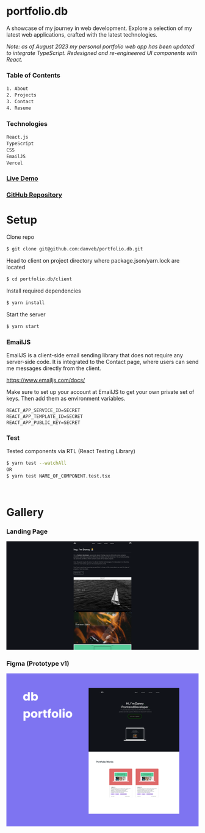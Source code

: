 <h1>portfolio.db</h1>

<p>A showcase of my journey in web development. Explore a selection of my latest web applications, crafted with the latest technologies. </p>

<i>Note: as of August 2023 my personal portfolio web app has been updated to integrate TypeScript. Redesigned and re-engineered UI components with React. </i>

<h3>Table of Contents</h3>

```sh
1. About
2. Projects
3. Contact 
4. Resume
```

<h3>Technologies</h3>

```sh
React.js 
TypeScript
CSS
EmailJS 
Vercel
```

### [Live Demo](https://dbae.vercel.app/) 

### [GitHub Repository](https://github.com/danveb/portfolio.db)

<h1>Setup</h1>

Clone repo

```sh
$ git clone git@github.com:danveb/portfolio.db.git
```

Head to client on project directory where package.json/yarn.lock are located

```sh
$ cd portfolio.db/client
```

Install required dependencies 

```sh
$ yarn install
```

Start the server 

```sh
$ yarn start
```

<h3>EmailJS</h3>
EmailJS is a client-side email sending library that does not require any server-side code. It is integrated to the Contact page, where users can send me messages directly from the client. 

<br>

https://www.emailjs.com/docs/


Make sure to set up your account at EmailJS to get your own private set of keys. Then add them as environment variables. 

```
REACT_APP_SERVICE_ID=SECRET
REACT_APP_TEMPLATE_ID=SECRET
REACT_APP_PUBLIC_KEY=SECRET
```

<h3>Test</h3>

Tested components via RTL (React Testing Library) 

```sh
$ yarn test --watchAll
OR
$ yarn test NAME_OF_COMPONENT.test.tsx
```

<br>

<h1>Gallery</h1>

<h3>Landing Page</h3>
<img src="src/../client/src/assets/gallery/portfolio_blank.png">

### Figma (Prototype v1)
<img src="./client/src/assets/prototype/Frame%201.png" alt="Figma design prototype">